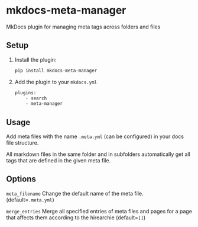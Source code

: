 # mkdocs-meta-manager

MkDocs plugin for managing meta tags across folders and files

## Setup

1. Install the plugin:
    ```bash
    pip install mkdocs-meta-manager
    ```
2. Add the plugin to your `mkdocs.yml`
    ```bash
    plugins:
        - search
        - meta-manager
    ```

## Usage

Add meta files with the name `.meta.yml` (can be configured) in your docs file structure.

All markdown files in the same folder and in subfolders automatically get all tags that are defined in the given meta file.

## Options

`meta_filename`
Change the default name of the meta file. (default=`.meta.yml`)

`merge_entries`
Merge all specified entries of meta files and pages for a page that affects them according to the hirearchie (default=`[]`)

